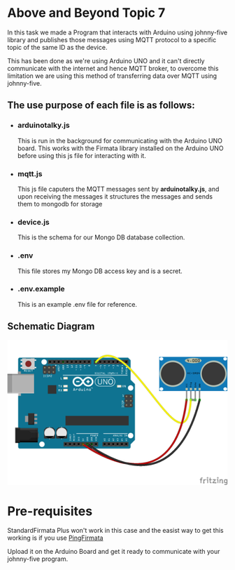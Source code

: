 # Above and Beyond Topic 7
 In this task we made a Program that interacts with Arduino using johnny-five library and publishes those messages using MQTT protocol to a specific topic of the same ID as the device.
 
 This has been done as we're using Arduino UNO and it can't directly communicate with the internet and hence MQTT broker, to overcome this limitation we are using this method of transferring data over MQTT using johnny-five.


## The use purpose of each file is as follows:


- ### **arduinotalky.js**
    This is run in the background for communicating with the Arduino UNO board. This works with the Firmata library installed on the Arduino UNO before using this js file for interacting with it. 

- ### **mqtt.js**
    This js file caputers the MQTT messages sent by **arduinotalky.js**, and upon receiving the messages it structures the messages and sends them to mongodb for storage 

- ### **device.js**
    This is the schema for our Mongo DB database collection. 

- ### **.env**
    This file stores my Mongo DB access key and is a secret.

- ### **.env.example**
    This is an example .env file for reference.



## Schematic Diagram 

![Schematic Diagram with HC-SR04](./images/proximity-hcsr04.png)


# Pre-requisites
StandardFirmata Plus won't work in this case and the easist way to get this working is if you use [PingFirmata](https://gist.githubusercontent.com/rwaldron/0519fcd5c48bfe43b827/raw/f17fb09b92ed04722953823d9416649ff380c35b/PingFirmata.ino)

Upload it on the Arduino Board and get it ready to communicate with your johnny-five program.